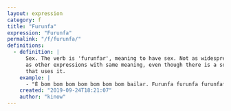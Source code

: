 ```yaml
---
layout: expression
category: f
title: "Furunfa"
expression: "Furunfa"
permalink: "/f/furunfa/"
definitions:
  - definition: |
      Sex. The verb is 'furunfar', meaning to have sex. Not as widespread
      as other expressions with same meaning, even though there is a song
      that uses it. 
    example: |
      - "È bom bom bom bom bom bom bom bailar. Furunfa furunfa furunfafa" (from Furunfa by Calcinha Preta)
    created: "2019-09-24T18:21:07"
    author: "kinow"
---
```

